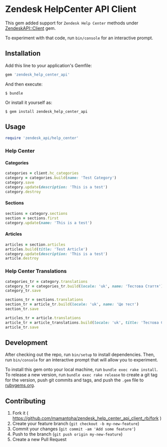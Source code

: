 # Zendesk HelpCenter API Client

This gem added support for `Zendesk Help Center` methods under [ZendeskAPI::Client](https://github.com/zendesk/zendesk_api_client_rb) gem.

To experiment with that code, run `bin/console` for an interactive prompt.


## Installation

Add this line to your application's Gemfile:

```ruby
gem 'zendesk_help_center_api'
```

And then execute:

```
$ bundle
```

Or install it yourself as:

```
$ gem install zendesk_help_center_api
```

## Usage

```ruby
require 'zendesk_api/help_center'
```

### Help Center

#### Categories

```ruby
categories = client.hc_categories
category = categories.build(name: 'Test Category')
category.save
category.update(description: 'This is a test')
category.destroy
```

#### Sections

```ruby
sections = category.sections
section = sections.first
category.update(name: 'This is a test')
```

#### Articles

```ruby
articles = section.articles
articles.build(title: 'Test Article')
category.update(description: 'This is a test')
article.destroy
```

### Help Center Translations

```ruby
categories_tr = category.translations
category_tr = categories_tr.build(locale: 'uk', name: 'Тестова Стаття')
category_tr.save

sections_tr = sections.translations
section_tr = article_tr.build(locale: 'uk', name: 'Це тест')
section_tr.save

articles_tr = article.translations
article_tr = article_translations.build(locale: 'uk', title: 'Тестова Стаття')
article_tr.save
```

## Development

After checking out the repo, run `bin/setup` to install dependencies. Then, run `bin/console` for an interactive prompt that will allow you to experiment.

To install this gem onto your local machine, run `bundle exec rake install`. To release a new version, run `bundle exec rake release` to create a git tag for the version, push git commits and tags, and push the `.gem` file to [rubygems.org](https://rubygems.org).

## Contributing

1. Fork it ( https://github.com/mamantoha/zendesk_help_center_api_client_rb/fork )
2. Create your feature branch (`git checkout -b my-new-feature`)
3. Commit your changes (`git commit -am 'Add some feature'`)
4. Push to the branch (`git push origin my-new-feature`)
5. Create a new Pull Request
